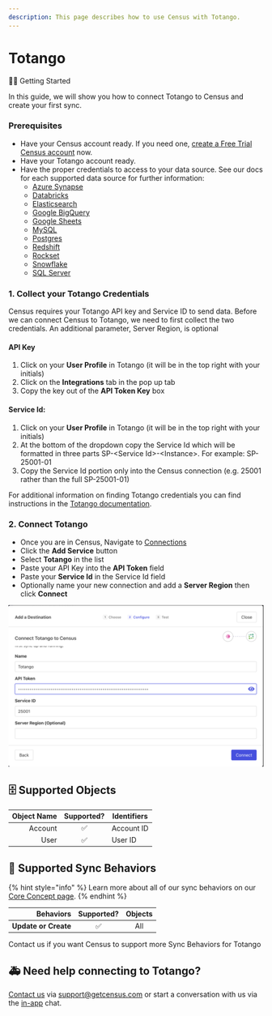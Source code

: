 ```yaml
---
description: This page describes how to use Census with Totango.
---
```


# Totango

🏃‍♀️ Getting Started

In this guide, we will show you how to connect Totango to Census and create your first sync.

### Prerequisites

* Have your Census account ready. If you need one, [create a Free Trial Census account](https://app.getcensus.com/) now.
* Have your Totango account ready.
* Have the proper credentials to access to your data source. See our docs for each supported data source for further information:
  * [Azure Synapse](../sources/azure-synapse.md)
  * [Databricks](https://docs.getcensus.com/sources/databricks)
  * [Elasticsearch](https://docs.getcensus.com/sources/elasticsearch)
  * [Google BigQuery](https://docs.getcensus.com/sources/google-bigquery)
  * [Google Sheets](https://docs.getcensus.com/sources/google-sheets)
  * [MySQL](https://docs.getcensus.com/sources/mysql)
  * [Postgres](https://docs.getcensus.com/sources/postgres)
  * [Redshift](https://docs.getcensus.com/sources/redshift)
  * [Rockset](https://docs.getcensus.com/sources/rockset)
  * [Snowflake](https://docs.getcensus.com/sources/snowflake)
  * [SQL Server](https://docs.getcensus.com/sources/sql-server)

### 1. Collect your Totango Credentials

Census requires your Totango API key and Service ID to send data. Before we can connect Census to Totango, we need to first collect the two credentials. An additional parameter, Server Region, is optional

#### **API Key**

1. Click on your **User Profile** in Totango (it will be in the top right with your initials)
2. Click on the **Integrations** tab in the pop up tab
3. Copy the key out of the **API Token Key** box

#### **Service Id:**

1. Click on your **User Profile** in Totango (it will be in the top right with your initials)
2. At the bottom of the dropdown copy the Service Id which will be formatted in three parts SP-\<Service Id>-\<Instance>. For example: SP-25001-01&#x20;
3. Copy the Service Id portion only into the Census connection (e.g. 25001 rather than the full SP-25001-01)

For additional information on finding Totango credentials you can find instructions in the [Totango documentation](https://support.totango.com/hc/en-us/articles/203036939-Where-can-I-find-my-Totango-Token).

### 2. Connect Totango

* Once you are in Census, Navigate to [Connections](https://app.getcensus.com/connections)
* Click the **Add Service** button
* Select **Totango** in the list
* Paste your API Key into the **API Token** field
* Paste your **Service Id** in the Service Id field
* Optionally name your new connection and add a **Server Region** then click **Connect**

![Totango Connection Example](<../.gitbook/assets/Screen Shot 2022-10-12 at 5.31.08 PM.png>)



## 🗄 Supported Objects

| **Object Name** | **Supported?** | Identifiers |
| --------------: | :------------: | ----------- |
|         Account |        ✅       | Account ID  |
|            User |        ✅       | User ID     |

## 🔄 Supported Sync Behaviors

{% hint style="info" %}
Learn more about all of our sync behaviors on our [Core Concept page](../basics/core-concept/#the-different-sync-behaviors).
{% endhint %}

|        **Behaviors** | **Supported?** | **Objects** |
| -------------------: | :------------: | :---------: |
| **Update or Create** |        ✅       |     All     |

Contact us if you want Census to support more Sync Behaviors for Totango

## 🚑 Need help connecting to Totango?

[Contact us](mailto:support@getcensus.com) via support@getcensus.com or start a conversation with us via the [in-app](https://app.getcensus.com) chat.
